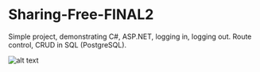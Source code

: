 # Sharing-Free-FINAL2



Simple project, demonstrating C#, ASP.NET, logging in, logging out. Route control, CRUD in SQL (PostgreSQL).

![alt text](https://github.com/Erik-Aron-Szabo/Sharing-Free-FINAL2/blob/master/images/Screenshot_1.?raw=true)


